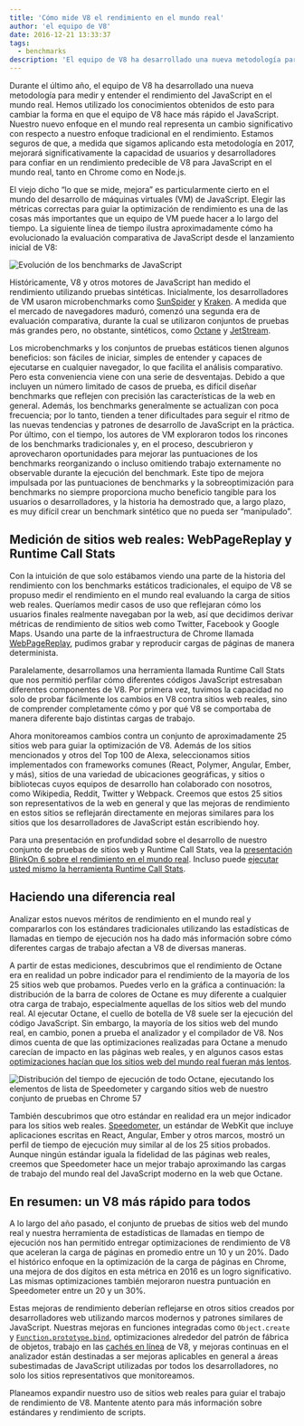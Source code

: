 ```yaml
---
title: 'Cómo mide V8 el rendimiento en el mundo real'
author: 'el equipo de V8'
date: 2016-12-21 13:33:37
tags:
  - benchmarks
description: 'El equipo de V8 ha desarrollado una nueva metodología para medir y entender el rendimiento del JavaScript en el mundo real.'
---
```

Durante el último año, el equipo de V8 ha desarrollado una nueva metodología para medir y entender el rendimiento del JavaScript en el mundo real. Hemos utilizado los conocimientos obtenidos de esto para cambiar la forma en que el equipo de V8 hace más rápido el JavaScript. Nuestro nuevo enfoque en el mundo real representa un cambio significativo con respecto a nuestro enfoque tradicional en el rendimiento. Estamos seguros de que, a medida que sigamos aplicando esta metodología en 2017, mejorará significativamente la capacidad de usuarios y desarrolladores para confiar en un rendimiento predecible de V8 para JavaScript en el mundo real, tanto en Chrome como en Node.js.

<!--truncate-->
El viejo dicho “lo que se mide, mejora” es particularmente cierto en el mundo del desarrollo de máquinas virtuales (VM) de JavaScript. Elegir las métricas correctas para guiar la optimización de rendimiento es una de las cosas más importantes que un equipo de VM puede hacer a lo largo del tiempo. La siguiente línea de tiempo ilustra aproximadamente cómo ha evolucionado la evaluación comparativa de JavaScript desde el lanzamiento inicial de V8:

![Evolución de los benchmarks de JavaScript](/_img/real-world-performance/evolution.png)

Históricamente, V8 y otros motores de JavaScript han medido el rendimiento utilizando pruebas sintéticas. Inicialmente, los desarrolladores de VM usaron microbenchmarks como [SunSpider](https://webkit.org/perf/sunspider/sunspider.html) y [Kraken](http://krakenbenchmark.mozilla.org/). A medida que el mercado de navegadores maduró, comenzó una segunda era de evaluación comparativa, durante la cual se utilizaron conjuntos de pruebas más grandes pero, no obstante, sintéticos, como [Octane](http://chromium.github.io/octane/) y [JetStream](http://browserbench.org/JetStream/).

Los microbenchmarks y los conjuntos de pruebas estáticos tienen algunos beneficios: son fáciles de iniciar, simples de entender y capaces de ejecutarse en cualquier navegador, lo que facilita el análisis comparativo. Pero esta conveniencia viene con una serie de desventajas. Debido a que incluyen un número limitado de casos de prueba, es difícil diseñar benchmarks que reflejen con precisión las características de la web en general. Además, los benchmarks generalmente se actualizan con poca frecuencia; por lo tanto, tienden a tener dificultades para seguir el ritmo de las nuevas tendencias y patrones de desarrollo de JavaScript en la práctica. Por último, con el tiempo, los autores de VM exploraron todos los rincones de los benchmarks tradicionales y, en el proceso, descubrieron y aprovecharon oportunidades para mejorar las puntuaciones de los benchmarks reorganizando o incluso omitiendo trabajo externamente no observable durante la ejecución del benchmark. Este tipo de mejora impulsada por las puntuaciones de benchmarks y la sobreoptimización para benchmarks no siempre proporciona mucho beneficio tangible para los usuarios o desarrolladores, y la historia ha demostrado que, a largo plazo, es muy difícil crear un benchmark sintético que no pueda ser “manipulado”.

## Medición de sitios web reales: WebPageReplay y Runtime Call Stats

Con la intuición de que solo estábamos viendo una parte de la historia del rendimiento con los benchmarks estáticos tradicionales, el equipo de V8 se propuso medir el rendimiento en el mundo real evaluando la carga de sitios web reales. Queríamos medir casos de uso que reflejaran cómo los usuarios finales realmente navegaban por la web, así que decidimos derivar métricas de rendimiento de sitios web como Twitter, Facebook y Google Maps. Usando una parte de la infraestructura de Chrome llamada [WebPageReplay](https://github.com/chromium/web-page-replay), pudimos grabar y reproducir cargas de páginas de manera determinista.

Paralelamente, desarrollamos una herramienta llamada Runtime Call Stats que nos permitió perfilar cómo diferentes códigos JavaScript estresaban diferentes componentes de V8. Por primera vez, tuvimos la capacidad no solo de probar fácilmente los cambios en V8 contra sitios web reales, sino de comprender completamente cómo y por qué V8 se comportaba de manera diferente bajo distintas cargas de trabajo.

Ahora monitoreamos cambios contra un conjunto de aproximadamente 25 sitios web para guiar la optimización de V8. Además de los sitios mencionados y otros del Top 100 de Alexa, seleccionamos sitios implementados con frameworks comunes (React, Polymer, Angular, Ember, y más), sitios de una variedad de ubicaciones geográficas, y sitios o bibliotecas cuyos equipos de desarrollo han colaborado con nosotros, como Wikipedia, Reddit, Twitter y Webpack. Creemos que estos 25 sitios son representativos de la web en general y que las mejoras de rendimiento en estos sitios se reflejarán directamente en mejoras similares para los sitios que los desarrolladores de JavaScript están escribiendo hoy.

Para una presentación en profundidad sobre el desarrollo de nuestro conjunto de pruebas de sitios web y Runtime Call Stats, vea la [presentación BlinkOn 6 sobre el rendimiento en el mundo real](https://www.youtube.com/watch?v=xCx4uC7mn6Y). Incluso puede [ejecutar usted mismo la herramienta Runtime Call Stats](/docs/rcs).

## Haciendo una diferencia real

Analizar estos nuevos méritos de rendimiento en el mundo real y compararlos con los estándares tradicionales utilizando las estadísticas de llamadas en tiempo de ejecución nos ha dado más información sobre cómo diferentes cargas de trabajo afectan a V8 de diversas maneras.

A partir de estas mediciones, descubrimos que el rendimiento de Octane era en realidad un pobre indicador para el rendimiento de la mayoría de los 25 sitios web que probamos. Puedes verlo en la gráfica a continuación: la distribución de la barra de colores de Octane es muy diferente a cualquier otra carga de trabajo, especialmente aquellas de los sitios web del mundo real. Al ejecutar Octane, el cuello de botella de V8 suele ser la ejecución del código JavaScript. Sin embargo, la mayoría de los sitios web del mundo real, en cambio, ponen a prueba el analizador y el compilador de V8. Nos dimos cuenta de que las optimizaciones realizadas para Octane a menudo carecían de impacto en las páginas web reales, y en algunos casos estas [optimizaciones hacían que los sitios web del mundo real fueran más lentos](https://benediktmeurer.de/2016/12/16/the-truth-about-traditional-javascript-benchmarks/#a-closer-look-at-octane).

![Distribución del tiempo de ejecución de todo Octane, ejecutando los elementos de lista de Speedometer y cargando sitios web de nuestro conjunto de pruebas en Chrome 57](/_img/real-world-performance/startup-distribution.png)

También descubrimos que otro estándar en realidad era un mejor indicador para los sitios web reales. [Speedometer](http://browserbench.org/Speedometer/), un estándar de WebKit que incluye aplicaciones escritas en React, Angular, Ember y otros marcos, mostró un perfil de tiempo de ejecución muy similar al de los 25 sitios probados. Aunque ningún estándar iguala la fidelidad de las páginas web reales, creemos que Speedometer hace un mejor trabajo aproximando las cargas de trabajo del mundo real del JavaScript moderno en la web que Octane.

## En resumen: un V8 más rápido para todos

A lo largo del año pasado, el conjunto de pruebas de sitios web del mundo real y nuestra herramienta de estadísticas de llamadas en tiempo de ejecución nos han permitido entregar optimizaciones de rendimiento de V8 que aceleran la carga de páginas en promedio entre un 10 y un 20%. Dado el histórico enfoque en la optimización de la carga de páginas en Chrome, una mejora de dos dígitos en esta métrica en 2016 es un logro significativo. Las mismas optimizaciones también mejoraron nuestra puntuación en Speedometer entre un 20 y un 30%.

Estas mejoras de rendimiento deberían reflejarse en otros sitios creados por desarrolladores web utilizando marcos modernos y patrones similares de JavaScript. Nuestras mejoras en funciones integradas como `Object.create` y [`Function.prototype.bind`](https://benediktmeurer.de/2015/12/25/a-new-approach-to-function-prototype-bind/), optimizaciones alrededor del patrón de fábrica de objetos, trabajo en las [cachés en línea](https://en.wikipedia.org/wiki/Inline_caching) de V8, y mejoras continuas en el analizador están destinadas a ser mejoras aplicables en general a áreas subestimadas de JavaScript utilizadas por todos los desarrolladores, no solo los sitios representativos que monitoreamos.

Planeamos expandir nuestro uso de sitios web reales para guiar el trabajo de rendimiento de V8. Mantente atento para más información sobre estándares y rendimiento de scripts.
